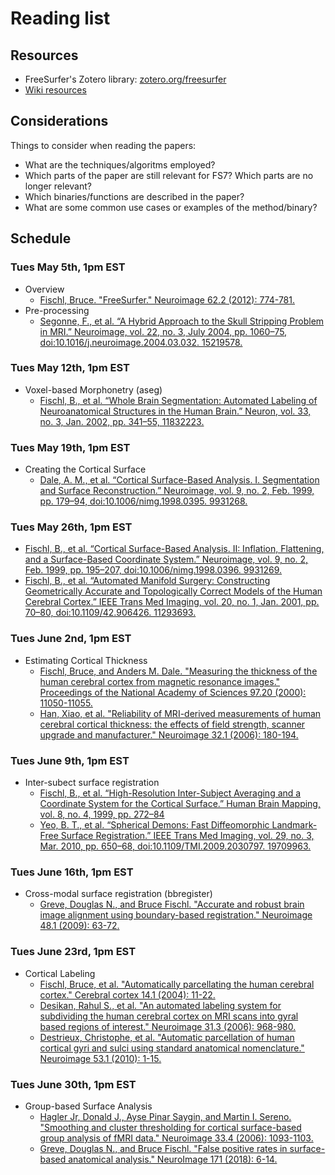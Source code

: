 # Reading list

## Resources

- FreeSurfer's Zotero library: [zotero.org/freesurfer](https://www.zotero.org/freesurfer)
- [Wiki resources](https://docs.google.com/spreadsheets/d/1qNiOmybd4_YsguP4-wIRsaWCTqLjlunDmzi1KDf1viM/edit#gid=0)

## Considerations

Things to consider when reading the papers:
- What are the techniques/algoritms employed?
- Which parts of the paper are still relevant for FS7?  Which parts are no longer relevant?
- Which binaries/functions are described in the paper?
- What are some common use cases or examples of the method/binary?

## Schedule

### Tues May 5th, 1pm EST

- Overview
  - [Fischl, Bruce. "FreeSurfer." Neuroimage 62.2 (2012): 774-781.](https://www.ncbi.nlm.nih.gov/pmc/articles/PMC3685476/) 
- Pre-processing
  - [Segonne, F., et al. “A Hybrid Approach to the Skull Stripping Problem in MRI.” Neuroimage, vol. 22, no. 3, July 2004, pp. 1060–75, doi:10.1016/j.neuroimage.2004.03.032. 15219578.](http://www.nmr.mgh.harvard.edu/~fischl/reprints/Neuroimage_Segonne_watershed.pdf)

### Tues May 12th, 1pm EST

- Voxel-based Morphonetry (aseg)
  - [Fischl, B., et al. “Whole Brain Segmentation: Automated Labeling of Neuroanatomical Structures in the Human Brain.” Neuron, vol. 33, no. 3, Jan. 2002, pp. 341–55, 11832223.](https://surfer.nmr.mgh.harvard.edu/ftp/articles/fischl02-labeling.pdf)

### Tues May 19th, 1pm EST

- Creating the Cortical Surface
  - [Dale, A. M., et al. “Cortical Surface-Based Analysis. I. Segmentation and Surface Reconstruction.” Neuroimage, vol. 9, no. 2, Feb. 1999, pp. 179–94, doi:10.1006/nimg.1998.0395. 9931268.](https://surfer.nmr.mgh.harvard.edu/ftp/articles/dale99-recon1.pdf)

### Tues May 26th, 1pm EST

  - [Fischl, B., et al. “Cortical Surface-Based Analysis. II: Inflation, Flattening, and a Surface-Based Coordinate System.” Neuroimage, vol. 9, no. 2, Feb. 1999, pp. 195–207, doi:10.1006/nimg.1998.0396. 9931269.](https://surfer.nmr.mgh.harvard.edu/ftp/articles/fischl99b-recon2.pdf)
  - [Fischl, B., et al. “Automated Manifold Surgery: Constructing Geometrically Accurate and Topologically Correct Models of the Human Cerebral Cortex.” IEEE Trans Med Imaging, vol. 20, no. 1, Jan. 2001, pp. 70–80, doi:10.1109/42.906426. 11293693.](https://surfer.nmr.mgh.harvard.edu/ftp/articles/fischl01-topology-fixing.pdf)

### Tues June 2nd, 1pm EST

- Estimating Cortical Thickness
  - [Fischl, Bruce, and Anders M. Dale. "Measuring the thickness of the human cerebral cortex from magnetic resonance images." Proceedings of the National Academy of Sciences 97.20 (2000): 11050-11055.](https://surfer.nmr.mgh.harvard.edu/ftp/articles/fischl00-cortical-thickness.pdf)
  - [Han, Xiao, et al. "Reliability of MRI-derived measurements of human cerebral cortical thickness: the effects of field strength, scanner upgrade and manufacturer." Neuroimage 32.1 (2006): 180-194.](http://www.nmr.mgh.harvard.edu/~fischl/reprints/Han_NeuroImage_2006_thickness_reliability.pdf)

### Tues June 9th, 1pm EST

- Inter-subect surface registration
  - [Fischl, B., et al. “High-Resolution Inter-Subject Averaging and a Coordinate System for the Cortical Surface.” Human Brain Mapping, vol. 8, no. 4, 1999, pp. 272–84](https://surfer.nmr.mgh.harvard.edu/ftp/articles/fischl99-morphing.pdf)
  - [Yeo, B. T., et al. “Spherical Demons: Fast Diffeomorphic Landmark-Free Surface Registration.” IEEE Trans Med Imaging, vol. 29, no. 3, Mar. 2010, pp. 650–68, doi:10.1109/TMI.2009.2030797. 19709963.](https://surfer.nmr.mgh.harvard.edu/pub/articles/2010SphericalDemons-TMI.pdf)

### Tues June 16th, 1pm EST

- Cross-modal surface registration (bbregister)
  - [Greve, Douglas N., and Bruce Fischl. "Accurate and robust brain image alignment using boundary-based registration." Neuroimage 48.1 (2009): 63-72.](https://www.ncbi.nlm.nih.gov/pmc/articles/PMC2733527/pdf/nihms129229.pdf)

### Tues June 23rd, 1pm EST

- Cortical Labeling
  - [Fischl, Bruce, et al. "Automatically parcellating the human cerebral cortex." Cerebral cortex 14.1 (2004): 11-22.](https://surfer.nmr.mgh.harvard.edu/ftp/articles/fischl04-parcellation.pdf) 
  - [Desikan, Rahul S., et al. "An automated labeling system for subdividing the human cerebral cortex on MRI scans into gyral based regions of interest." Neuroimage 31.3 (2006): 968-980.](https://surfer.nmr.mgh.harvard.edu/ftp/articles/desikan06-parcellation.pdf)
  - [Destrieux, Christophe, et al. "Automatic parcellation of human cortical gyri and sulci using standard anatomical nomenclature." Neuroimage 53.1 (2010): 1-15.](http://www.ncbi.nlm.nih.gov/pmc/articles/PMC2937159/pdf/nihms213933.pdf)

### Tues June 30th, 1pm EST

- Group-based Surface Analysis
  - [Hagler Jr, Donald J., Ayse Pinar Saygin, and Martin I. Sereno. "Smoothing and cluster thresholding for cortical surface-based group analysis of fMRI data." Neuroimage 33.4 (2006): 1093-1103.](ftp://ftp.nmr.mgh.harvard.edu/pub/articles/SurfCluster06.pdf)
  - [Greve, Douglas N., and Bruce Fischl. "False positive rates in surface-based anatomical analysis." NeuroImage 171 (2018): 6-14.](https://www.ncbi.nlm.nih.gov/pmc/articles/PMC5857431/pdf/nihms933643.pdf)
